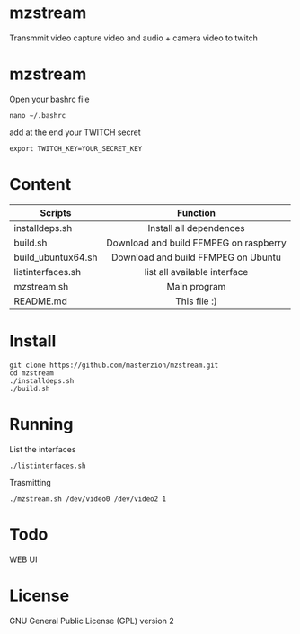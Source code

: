 # mzstream

Transmmit video capture video and audio + camera video  to twitch




# mzstream

Open your bashrc file 

```
nano ~/.bashrc
```

add at the end your TWITCH secret

```
export TWITCH_KEY=YOUR_SECRET_KEY
```

# Content

| Scripts              | Function                              |
|----------------------|:-------------------------------------:|
| installdeps.sh       | Install all dependences               |
| build.sh             | Download and build FFMPEG on raspberry|
| build_ubuntux64.sh   | Download and build FFMPEG on Ubuntu   |
| listinterfaces.sh    | list all available interface          |
| mzstream.sh          | Main program                          |
| README.md            | This file  :)                         |


# Install
```
git clone https://github.com/masterzion/mzstream.git
cd mzstream
./installdeps.sh
./build.sh
```

# Running

List the interfaces

```
./listinterfaces.sh
```


Trasmitting

```
./mzstream.sh /dev/video0 /dev/video2 1
```



# Todo

WEB UI


# License

GNU General Public License (GPL) version 2
